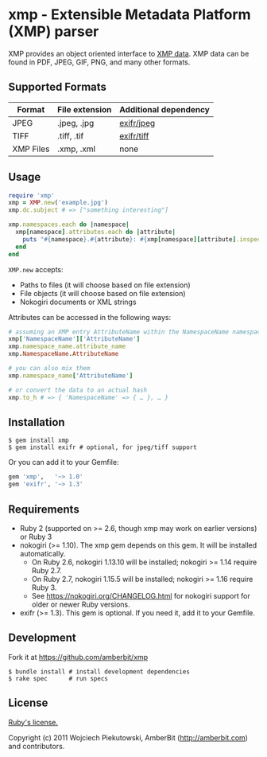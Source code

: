 # xmp - Extensible Metadata Platform (XMP) parser

XMP provides an object oriented interface to [XMP data](http://en.wikipedia.org/wiki/Extensible_Metadata_Platform). XMP data can be found in PDF, JPEG, GIF, PNG, and many other formats.

## Supported Formats

Format    | File extension  | Additional dependency
----------|-----------------|-----------------------
JPEG      | .jpeg, .jpg     | [exifr/jpeg](https://github.com/remvee/exifr)
TIFF      | .tiff, .tif     | [exifr/tiff](https://github.com/remvee/exifr)
XMP Files | .xmp, .xml      | none

## Usage

``` ruby
require 'xmp'
xmp = XMP.new('example.jpg')
xmp.dc.subject # => ["something interesting"]

xmp.namespaces.each do |namespace|
  xmp[namespace].attributes.each do |attribute|
    puts "#{namespace}.#{attribute}: #{xmp[namespace][attribute].inspect}"
  end
end
```

`XMP.new` accepts:
* Paths to files (it will choose based on file extension)
* File objects (it will choose based on file extension)
* Nokogiri documents or XML strings

Attributes can be accessed in the following ways:

``` ruby
# assuming an XMP entry AttributeName within the NamespaceName namespace, these are all equivalent
xmp['NamespaceName']['AttributeName']
xmp.namespace_name.attribute_name
xmp.NamespaceName.AttributeName

# you can also mix them
xmp.namespace_name['AttributeName']

# or convert the data to an actual hash
xmp.to_h # => { 'NamespaceName' => { … }, … }
```

## Installation

``` shell
$ gem install xmp
$ gem install exifr # optional, for jpeg/tiff support
```

Or you can add it to your Gemfile:

``` ruby
gem 'xmp',   '~> 1.0'
gem 'exifr', '~> 1.3'
```

## Requirements
* Ruby 2 (supported on >= 2.6, though xmp may work on earlier versions) or Ruby 3
* nokogiri (>= 1.10). The xmp gem depends on this gem. It will be installed automatically.
  * On Ruby 2.6, nokogiri 1.13.10 will be installed; nokogiri >= 1.14 require Ruby 2.7.
  * On Ruby 2.7, nokogiri 1.15.5 will be installed; nokogiri >= 1.16 require Ruby 3.
  * See https://nokogiri.org/CHANGELOG.html for nokogiri support for older or newer Ruby versions.
* exifr (>= 1.3). This gem is optional. If you need it, add it to your Gemfile.

## Development

Fork it at https://github.com/amberbit/xmp

``` shell
$ bundle install # install development dependencies
$ rake spec      # run specs
```

## License
[Ruby's license.](https://www.ruby-lang.org/en/about/license.txt)

Copyright (c) 2011 Wojciech Piekutowski, AmberBit (<http://amberbit.com>) and contributors.
